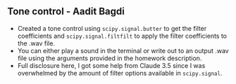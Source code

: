 ## Tone control - Aadit Bagdi

- Created a tone control using `scipy.signal.butter` to get the filter coefficients and `scipy.signal.filtfilt` to apply the filter coefficients to the .wav file.
- You can either play a sound in the terminal or write out to an output .wav file using the arguments provided in the homework description.
- Full disclosure here, I got some help from Claude 3.5 since I was overwhelmed by the amount of filter options available in `scipy.signal`.
